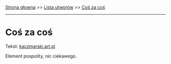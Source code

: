 [Strona głowna](../index.md) >> [Lista utworów](../list.md) >> [Coś za coś](101.md)

---

# Coś za coś

Tekst: [kaczmarski.art.pl](https://www.kaczmarski.art.pl/tworczosc/wiersze/cos-za-cos/)

Element pospolity, nic ciekawego.